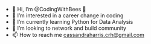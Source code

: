 - 👋 Hi, I’m @CodingWithBees 🐝
- 👀 I’m interested in a career change in coding 
- 🌱 I’m currently learning Python for Data Analysis 
- 💞️ I’m looking to network and build community 
- 📫 How to reach me cassandraharris.crh@gmail.com

<!---
CodingWithBees/CodingWithBees is a ✨ special ✨ repository because its `README.md` (this file) appears on your GitHub profile.
You can click the Preview link to take a look at your changes.
--->
